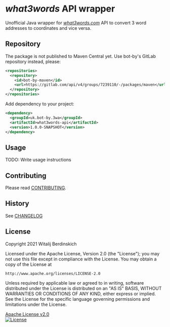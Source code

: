 # _what3words_ API wrapper

Unofficial Java wrapper for _[what3words.com][]_ API
to convert 3 word addresses to coordinates and vice versa.

## Repository

The package is not published to Maven Central yet. Use bot-by's GitLab repository instead, please:

```xml
<repositories>
  <repository>
    <id>bot-by-maven</id>
    <url>https://gitlab.com/api/v4/groups/7239110/-/packages/maven</url>
  </repository>
</repositories>
```

Add dependency to your project:

```xml
<dependency>
  <groupId>uk.bot-by.3wa</groupId>
  <artifactId>what3words-api</artifactId>
  <version>1.0.0-SNAPSHOT</version>
</dependency>
```

## Usage

TODO: Write usage instructions

## Contributing

Please read [CONTRIBUTING](CONTRIBUTING.md).

## History

See [CHANGELOG](CHANGELOG.md)

## License

Copyright 2021 Witalij Berdinskich

Licensed under the Apache License, Version 2.0 (the "License");
you may not use this file except in compliance with the License.
You may obtain a copy of the License at

    http://www.apache.org/licenses/LICENSE-2.0

Unless required by applicable law or agreed to in writing, software
distributed under the License is distributed on an "AS IS" BASIS,
WITHOUT WARRANTIES OR CONDITIONS OF ANY KIND, either express or implied.
See the License for the specific language governing permissions and
limitations under the License.

[Apache License v2.0](LICENSE)  
[![License](https://img.shields.io/badge/license-Apache%202.0-blue.svg?style=flat)](http://www.apache.org/licenses/LICENSE-2.0.html)

[what3words.com]: https://what3words.com/ "It’s the easiest way to find and share exact locations."
